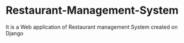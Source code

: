 # Restaurant-Management-System
It is a Web application of Restaurant management System created on Django
